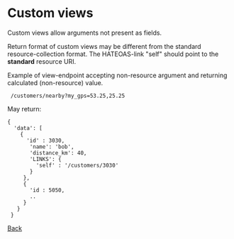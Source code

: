 # Custom views
Custom views allow arguments not present as fields.

Return format of custom views may be different from the standard resource-collection format.
The HATEOAS-link "self" should point to the **standard** resource URI.

Example of view-endpoint accepting non-resource argument and returning calculated (non-resource) value.

     /customers/nearby?my_gps=53.25,25.25

May return:

    {
      'data': [
        {
          'id' : 3030,
           'name': 'bob',
           'distance_km': 40,
           'LINKS': {
             'self' : '/customers/3030'
           }
         },
         {
           'id : 5050,
           ..
         }
       }
     }

[Back](README.md)
